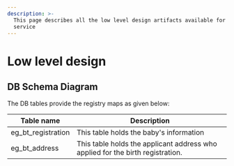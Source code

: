 ```yaml
---
description: >-
  This page describes all the low level design artifacts available for the
  service
---
```


# Low level design

## DB Schema Diagram

The DB tables provide the registry maps as given below:

| **Table name**       | **Description**                                                                 |
| -------------------- | ------------------------------------------------------------------------------- |
| eg\_bt\_registration | This table holds the baby's information                                         |
| eg\_bt\_address      | This table holds the applicant address who applied for the birth registration.  |

###
